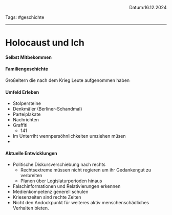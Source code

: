 <p align="right">Datum:16.12.2024</p>

Tags: #geschichte 

---

# Holocaust und Ich

#### Selbst Mitbekommen


#### Familiengeschichte
Großeltern die nach dem Krieg Leute aufgenommen haben

#### Umfeld Erleben
- Stolpersteine
- Denkmäler (Berliner-Schandmal)
- Parteiplakate
- Nachrichten
- Graffiti
	- 141
- Im Unterriht wennpersöhnlichkeiten umziehen müsen
- 

#### Aktuelle Entwicklungen
- Politische Diskursverschiebung nach rechts
	- Rechtsextreme müssen nicht regieren um ihr Gedankengut zu verbreiten
	- Planen über Legislaturperioden hinaus
- Falschinformationen und Relativierungen erkennen
- Medienkompetenz generell schulen
- Kriesenzeiten sind rechte Zeiten
- Nicht den Andockpunkt für weiteres aktiv menschenschädliches Verhalten bieten.